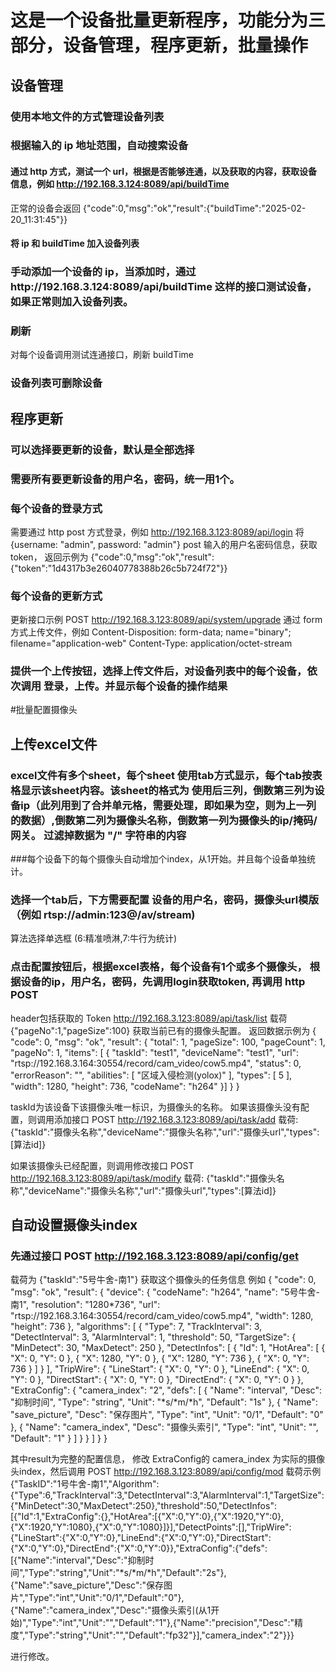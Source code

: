 # 这是一个设备批量更新程序，功能分为三部分，设备管理，程序更新，批量操作

## 设备管理

### 使用本地文件的方式管理设备列表

### 根据输入的 ip 地址范围，自动搜索设备

#### 通过 http 方式，测试一个 url，根据是否能够连通，以及获取的内容，获取设备信息，例如 http://192.168.3.124:8089/api/buildTime

正常的设备会返回 {"code":0,"msg":"ok","result":{"buildTime":"2025-02-20_11:31:45"}}

#### 将 ip 和 buildTime 加入设备列表

### 手动添加一个设备的 ip，当添加时，通过http://192.168.3.124:8089/api/buildTime 这样的接口测试设备，如果正常则加入设备列表。

### 刷新

对每个设备调用测试连通接口，刷新 buildTime

### 设备列表可删除设备

## 程序更新
### 可以选择要更新的设备，默认是全部选择 
### 需要所有要更新设备的用户名，密码，统一用1个。

### 每个设备的登录方式

需要通过 http post 方式登录，例如 http://192.168.3.123:8089/api/login 将 {username: "admin", password: "admin"} post 输入的用户名密码信息，获取 token， 返回示例为 {"code":0,"msg":"ok","result":{"token":"1d4317b3e26040778388b26c5b724f72"}}

### 每个设备的更新方式

更新接口示例 POST http://192.168.3.123:8089/api/system/upgrade 通过 form 方式上传文件，例如 Content-Disposition: form-data; name="binary"; filename="application-web"
Content-Type: application/octet-stream

### 提供一个上传按钮，选择上传文件后，对设备列表中的每个设备，依次调用 登录，上传。并显示每个设备的操作结果


#批量配置摄像头
## 上传excel文件
### excel文件有多个sheet，每个sheet 使用tab方式显示，每个tab按表格显示该sheet内容。该sheet的格式为 使用后三列，倒数第三列为设备ip（此列用到了合并单元格，需要处理，即如果为空，则为上一列的数据）,倒数第二列为摄像头名称，倒数第一列为摄像头的ip/掩码/网关。 过滤掉数据为 "/" 字符串的内容
###每个设备下的每个摄像头自动增加个index，从1开始。并且每个设备单独统计。

### 选择一个tab后，下方需要配置 设备的用户名，密码，摄像头url模版（例如 rtsp://admin:123@<ip>/av/stream)
算法选择单选框 (6:精准喷淋,7:牛行为统计)
### 点击配置按钮后，根据excel表格，每个设备有1个或多个摄像头， 根据设备的ip，用户名，密码，先调用login获取token, 再调用 http POST 
header包括获取的 Token
http://192.168.3.123:8089/api/task/list
载荷 {"pageNo":1,"pageSize":100}
获取当前已有的摄像头配置。
返回数据示例为
{
    "code": 0,
    "msg": "ok",
    "result": {
        "total": 1,
        "pageSize": 100,
        "pageCount": 1,
        "pageNo": 1,
        "items": [
            {
                "taskId": "test1",
                "deviceName": "test1",
                "url": "rtsp://192.168.3.164:30554/record/cam_video/cow5.mp4",
                "status": 0,
                "errorReason": "",
                "abilities": [
                    "区域入侵检测(yolox)"
                ],
                "types": [
                    5
                ],
                "width": 1280,
                "height": 736,
                "codeName": "h264"
            }]
    }
}

taskId为该设备下该摄像头唯一标识，为摄像头的名称。
如果该摄像头没有配置，则调用添加接口
POST
http://192.168.3.123:8089/api/task/add
载荷:
{"taskId":"摄像头名称","deviceName":"摄像头名称","url":"摄像头url","types":[算法id]}

如果该摄像头已经配置，则调用修改接口
POST
http://192.168.3.123:8089/api/task/modify
载荷:
{"taskId":"摄像头名称","deviceName":"摄像头名称","url":"摄像头url","types":[算法id]}

## 自动设置摄像头index
### 先通过接口 POST http://192.168.3.123:8089/api/config/get 
载荷为 {"taskId":"5号牛舍-南1"}
获取这个摄像头的任务信息
例如 
{
    "code": 0,
    "msg": "ok",
    "result": {
        "device": {
            "codeName": "h264",
            "name": "5号牛舍-南1",
            "resolution": "1280*736",
            "url": "rtsp://192.168.3.164:30554/record/cam_video/cow5.mp4",
            "width": 1280,
            "height": 736
        },
        "algorithms": [
            {
                "Type": 7,
                "TrackInterval": 3,
                "DetectInterval": 3,
                "AlarmInterval": 1,
                "threshold": 50,
                "TargetSize": {
                    "MinDetect": 30,
                    "MaxDetect": 250
                },
                "DetectInfos": [
                    {
                        "Id": 1,
                        "HotArea": [
                            {
                                "X": 0,
                                "Y": 0
                            },
                            {
                                "X": 1280,
                                "Y": 0
                            },
                            {
                                "X": 1280,
                                "Y": 736
                            },
                            {
                                "X": 0,
                                "Y": 736
                            }
                        ]
                    }
                ],
                "TripWire": {
                    "LineStart": {
                        "X": 0,
                        "Y": 0
                    },
                    "LineEnd": {
                        "X": 0,
                        "Y": 0
                    },
                    "DirectStart": {
                        "X": 0,
                        "Y": 0
                    },
                    "DirectEnd": {
                        "X": 0,
                        "Y": 0
                    }
                },
                "ExtraConfig": {
                    "camera_index": "2",
                    "defs": [
                        {
                            "Name": "interval",
                            "Desc": "抑制时间",
                            "Type": "string",
                            "Unit": "*s/*m/*h",
                            "Default": "1s"
                        },
                        {
                            "Name": "save_picture",
                            "Desc": "保存图片",
                            "Type": "int",
                            "Unit": "0/1",
                            "Default": "0"
                        },
                        {
                            "Name": "camera_index",
                            "Desc": "摄像头索引",
                            "Type": "int",
                            "Unit": "",
                            "Default": "1"
                        }
                    ]
                }
            }
        ]
    }
}

其中result为完整的配置信息， 修改 ExtraConfig的 camera_index 为实际的摄像头index，然后调用
POST   http://192.168.3.123:8089/api/config/mod
载荷示例 
{"TaskID":"1号牛舍-南1","Algorithm":{"Type":6,"TrackInterval":3,"DetectInterval":3,"AlarmInterval":1,"TargetSize":{"MinDetect":30,"MaxDetect":250},"threshold":50,"DetectInfos":[{"Id":1,"ExtraConfig":{},"HotArea":[{"X":0,"Y":0},{"X":1920,"Y":0},{"X":1920,"Y":1080},{"X":0,"Y":1080}]}],"DetectPoints":[],"TripWire":{"LineStart":{"X":0,"Y":0},"LineEnd":{"X":0,"Y":0},"DirectStart":{"X":0,"Y":0},"DirectEnd":{"X":0,"Y":0}},"ExtraConfig":{"defs":[{"Name":"interval","Desc":"抑制时间","Type":"string","Unit":"*s/*m/*h","Default":"2s"},{"Name":"save_picture","Desc":"保存图片","Type":"int","Unit":"0/1","Default":"0"},{"Name":"camera_index","Desc":"摄像头索引(从1开始)","Type":"int","Unit":"","Default":"1"},{"Name":"precision","Desc":"精度","Type":"string","Unit":"","Default":"fp32"}],"camera_index":"2"}}}

进行修改。